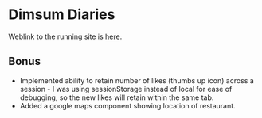 # Dimsum Diaries

Weblink to the running site is [here](https://dimsum-diaries-ssui.netlify.com/).

## Bonus

- Implemented ability to retain number of likes (thumbs up icon) across a session - I was using sessionStorage instead of local for ease of debugging, so the new likes will retain within the same tab.
- Added a google maps component showing location of restaurant.